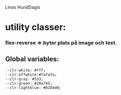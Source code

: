 Linas HundDagis

# utility classer:

### flex-reverse => byter plats på image och text.

## Global variables:

    --clr-white: #fff;  
    --clr-offwhite:#fafafa;  
    --clr-gray: #333;  
    --clr-green: #28a745;  
    --clr-lightblue: #0284d0;  